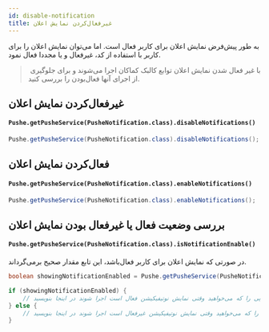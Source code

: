 ```yaml
---
id: disable-notification
title: غیرفعال‌کردن نمایش اعلان
---
```


به طور پیش‌فرض نمایش اعلان برای کاربر فعال‌ است. اما می‌توان نمایش اعلان را برای کاربر با استفاده از کد، غیرفعال و یا مجددا فعال نمود.

>‌ با غیر فعال شدن نمایش اعلان توابع کالبک کماکان اجرا می‌شوند و برای جلوگیری از اجرای آنها فعال‌بودن را بررسی کنید.

## غیرفعال‌کردن نمایش اعلان

<div dir='ltr'>

#### `Pushe.getPusheService(PusheNotification.class).disableNotifications()`

</div>

```java
Pushe.getPusheService(PusheNotification.class).disableNotifications();
```

## فعال‌کردن نمایش اعلان

<div dir='ltr'>

#### `Pushe.getPusheService(PusheNotification.class).enableNotifications()`

</div>

```java
Pushe.getPusheService(PusheNotification.class).enableNotifications();
```

## بررسی وضعیت فعال یا غیرفعال بودن نمایش اعلان


<div dir='ltr'>

#### `Pushe.getPusheService(PusheNotification.class).isNotificationEnable()`

</div>
در صورتی که نمایش اعلان برای کاربر فعال‌باشد، این تابع مقدار صحیح برمی‌گرداند.

```java
boolean showingNotificationEnabled = Pushe.getPusheService(PusheNotification.class).isNotificationEnable();

if (showingNotificationEnabled) {
    // می‌توانید کدهایی را که می‌خواهید وقتی نمایش نوتیفیکیشن فعال است اجرا شوند در اینجا بنویسید
} else {
    // می‌توانید کدهایی را که می‌خواهید وقتی نمایش نوتیفیکیشن غیرفعال است اجرا شوند در اینجا بنویسید
}
```